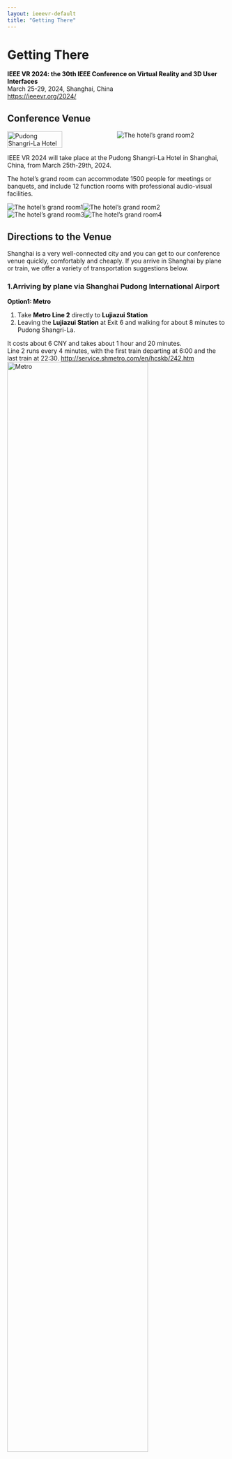 ```yaml
---
layout: ieeevr-default
title: "Getting There"
---
```


<div>
    <h1>Getting There</h1>
    <p>
        <strong style="color: black">IEEE VR 2024: the 30th IEEE Conference on Virtual Reality and 3D User Interfaces </strong>
        <br>
        March 25-29, 2024, Shanghai, China
        <br>
        <a href="https://ieeevr.org/2024/">https://ieeevr.org/2024/</a>
    </p>
    <h2>Conference Venue</h2>
    <div style="width: 100%; display: flex;flex-direction: row;" >
        <img src="../../assets/images/attend/gt1.png" alt="Pudong Shangri-La Hotel" style="width: 50%"/>
        <img src="../../assets/images/attend/gt0.jpg" alt="The hotel’s grand room2" style="max-width: 50%"/>
    </div>
    <p>IEEE VR 2024 will take place at the Pudong Shangri-La Hotel in Shanghai, China, from March 25th-29th, 2024.</p>
    <p>The hotel’s grand room can accommodate 1500 people for meetings or banquets, and include 12 function rooms with professional audio-visual facilities.</p>
    <div style="width: 80%">
        <div style="width: 100%; display: flex;flex-direction: row;" >
            <img src="../../assets/images/attend/gt2.png" alt="The hotel’s grand room1" style="max-width: 50%"/>
            <img src="../../assets/images/attend/gt3.png" alt="The hotel’s grand room2" style="max-width: 50%"/>
        </div>
        <div style="width: 100%; display: flex;flex-direction: row;">
            <img src="../../assets/images/attend/gt4.png" alt="The hotel’s grand room3" style="max-width: 50%"/>
            <img src="../../assets/images/attend/gt5.png" alt="The hotel’s grand room4" style="max-width: 50%"/>
        </div>
    </div>
    <h2>Directions to the Venue</h2>
    <p>Shanghai is a very well-connected city and you can get to our conference venue quickly, comfortably and cheaply. If you arrive in Shanghai by plane or train, we offer a variety of transportation suggestions below.</p>
    <h3>1.Arriving by <strong>plane</strong> via <strong>Shanghai Pudong International Airport</strong></h3>
    <div>
    <strong style="color:black">Option1: Metro</strong>
    <ol type="1" start="1">
        <li>Take <strong style="color:black">Metro Line 2</strong> directly to <strong style="color:black">Lujiazui Station</strong></li>
        <li>Leaving the <strong style="color:black">Lujiazui Station</strong> at Exit 6 and walking for about 8 minutes to Pudong Shangri-La.</li>
    </ol>
    It costs about 6 CNY and takes about 1 hour and 20 minutes.
    <br>
    Line 2 runs every 4 minutes, with the first train departing at 6:00 and the last train at 22:30. 
    <a href="http://service.shmetro.com/en/hcskb/242.htm">http://service.shmetro.com/en/hcskb/242.htm</a>
    <img src="../../assets/images/attend/gt6.jpg" alt="Metro" style="width: 80%">
    </div>
    <br>
    <div>
    <strong style="color:black">Option2: Maglev+ Metro</strong>
    <ol type="1" start="1">
        <li>Take <strong style="color:black">Maglev</strong> to <strong style="color:black">Longyang Road</strong>.</li>
        <li>Then, take <strong style="color:black">Metro Line 2</strong> to <strong style="color:black">Lujiazui Station</strong>.</li>
        <li>Leaving the <strong style="color:black">Lujiazui Station</strong> at Exit 6 and walking for about 8 minutes to Pudong Shangri-La.</li>
    </ol>
    It costs about 54 CNY and takes about 50 minutes in total.
    <br>
    Maglev trains run every 30 minutes from 7:02 to 21:02 and every 40 minutes from 21:02 to 21:42.
    <a href="http://service.shmetro.com/en/hcskb/1370.htm">http://service.shmetro.com/en/hcskb/1370.htm</a>
    <img src="../../assets/images/attend/gt7.jpg" alt="Maglev+ Metro" style="width: 80%">
    <div>
    <strong style="color:black">What is Shanghai Maglev Train?</strong>
    <p>The 
        <a href="https://en.wikipedia.org/wiki/Shanghai_maglev_train">Shanghai maglev train</a>
    , also known as the Shanghai Transrapid, has a top speed of 430km/h (270mph). The line is the fastest operational high-speed maglev train, designed to connect Shanghai Pudong International Airport and the outskirts of central Pudong, Shanghai. It covers a distance of 30.5km (19mi) in just over 6minutes.
    </p>
    <div style="width: 80%">
        <div style="width: 100%;display: flex;flex-direction: row;">
            <img src="../../assets/images/attend/gt8.png" alt="Shanghai Maglev Train1" style="max-width: 50%"/>
            <img src="../../assets/images/attend/gt9.png" alt="Shanghai Maglev Train2" style="max-width: 50%"/>
        </div>
    </div>
    <strong style="color:black">How to buy tickets?</strong>
    <p>For both metro and Maglev, you can download the “Metro” App (Metro 大都会) and scan the code to ride; you can also use your cell phone's NFC to bundle a Shanghai public transportation card; or you can use cash to buy a one-way metro ticket at the vending machine near the entrance.</p>
    <p>Download Metro APP: <a href="http://service.shmetro.com/en/dtapp/index.htm">http://service.shmetro.com/en/dtapp/index.htm</a></p>
    </div>
    </div>
    <div>
    <strong style="color:black">Option3: Taxi</strong>
    <p>A taxi ride to Pudong Shangri-La takes approximately 50 minutes and costs 150 CNY.</p>
    </div>
    <h3>2.Arriving by <strong>plane</strong> or <strong>train</strong> via <strong>Hongqiao Integrated Transport Hub</strong></h3>
    <div>
    <strong style="color:black">Option1: Metro</strong>
    <p>Take Metro Line 2 directly to <strong style="color:black">Lujiazui station</strong>, which costs about 5 CNY and takes about 45 minutes.</p>
    <img src="../../assets/images/attend/gt10.jpg" alt="Metro" style="width: 80%">
    </div>
    <div>
    <strong style="color:black">Option2: Taxi</strong>
    <p>A taxi ride to Pudong Shangri-La takes approximately 35 minutes and costs 150 CNY.</p>
    </div>
</div>